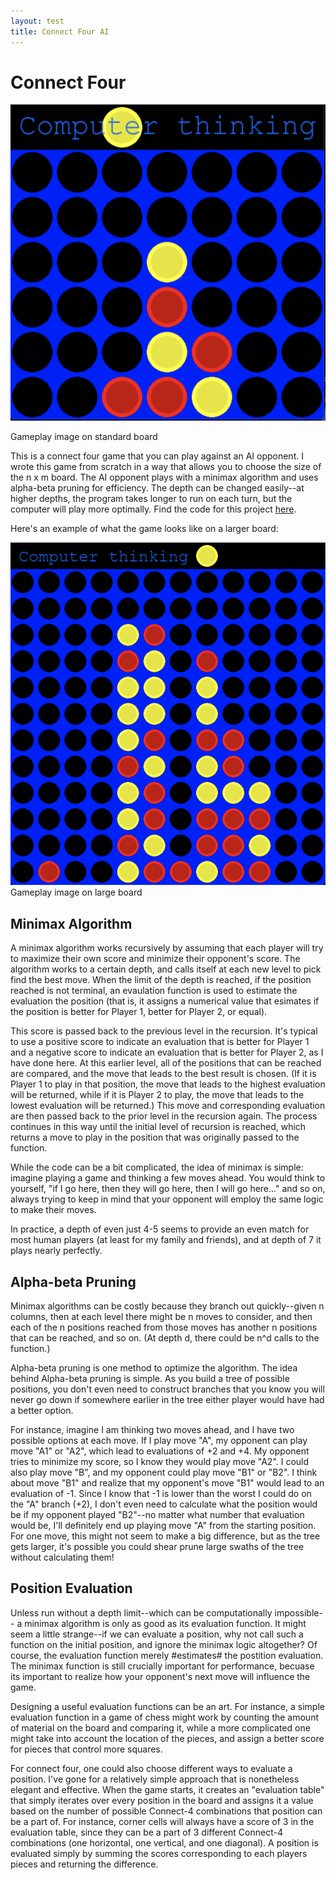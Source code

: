 ```yaml
---
layout: test
title: Connect Four AI
---
```

# Connect Four

<img src="./assets/img/connect4-regular.png" alt="connect4" width="600"/>

Gameplay image on standard board

This is a connect four game that you can play against an AI opponent. I wrote this game from scratch in a way that allows you to choose the size of the n x m board. The AI opponent plays with a minimax algorithm and uses alpha-beta pruning for efficiency. The depth can be changed easily--at higher depths, the program takes longer to run on each turn, but the computer will play more optimally. Find the code for this project [here](https://github.com/ghartmann4/connectfourgame).

Here's an example of what the game looks like on a larger board:

![](./assets/img/connect4-large.png)
Gameplay image on large board

## Minimax Algorithm
A minimax algorithm works recursively by assuming that each player will try to maximize their own score and minimize their opponent's score. The algorithm works to a certain depth, and calls itself at each new level to pick find the best move. When the limit of the depth is reached, if the position reached is not terminal, an evaulation function is used to estimate the evaluation the position (that is, it assigns a numerical value that esimates if the position is better for Player 1, better for Player 2, or equal).

This score is passed back to the previous level in the recursion. It's typical to use a positive score to indicate an evaluation that is better for Player 1 and a negative score to indicate an evaluation that is better for Player 2, as I have done here. At this earlier level, all of the positions that can be reached are compared, and the move that leads to the best result is chosen. (If it is Player 1 to play in that position, the move that leads to the highest evaluation will be returned, while if it is Player 2 to play, the move that leads to the lowest evaluation will be returned.) This move and corresponding evaluation are then passed back to the prior level in the recursion again. The process continues in this way until the initial level of recursion is reached, which returns a move to play in the position that was originally passed to the function.

While the code can be a bit complicated, the idea of minimax is simple: imagine playing a game and thinking a few moves ahead. You would think to yourself, "if I go here, then they will go here, then I will go here..." and so on, always trying to keep in mind that your opponent will employ the same logic to make their moves.

In practice, a depth of even just 4-5 seems to provide an even match for most human players (at least for my family and friends), and at depth of 7 it plays nearly perfectly. 

## Alpha-beta Pruning

Minimax algorithms can be costly because they branch out quickly--given n columns, then at each level there might be n moves to consider, and then each of the n positions reached from those moves has another n positions that can be reached, and so on. (At depth d, there could be n^d calls to the function.)

Alpha-beta pruning is one method to optimize the algorithm. The idea behind Alpha-beta pruning is simple. As you build a tree of possible positions, you don't even need to construct branches that you know you will never go down if somewhere earlier in the tree either player would have had a better option. 

For instance, imagine I am thinking two moves ahead, and I have two possible options at each move. If I play move "A", my opponent can play move "A1" or "A2", which lead to evaluations of +2 and +4. My opponent tries to minimize my score, so I know they would play move "A2". I could also play move "B", and my opponent could play move "B1" or "B2". I think about move "B1" and realize that my opponent's move "B1" would lead to an evaluation of -1. Since I know that -1 is lower than the worst I could do on the "A" branch (+2), I don't even need to calculate what the position would be if my opponent played "B2"--no matter what number that evaluation would be, I'll definitely end up playing move "A" from the starting position. For one move, this might not seem to make a big difference, but as the tree gets larger, it's possible you could shear prune large swaths of the tree without calculating them!

## Position Evaluation
Unless run without a depth limit--which can be computationally impossible-- a minimax algorithm is only as good as its evaluation function. It might seem a little strange--if we can evaluate a position, why not call such a function on the initial position, and ignore the minimax logic altogether? Of course, the evaluation function merely #estimates# the postition evaluation. The minimax function is still crucially important for performance, becuase its important to realize how your opponent's next move will influence the game.

Designing a useful evaluation functions can be an art. For instance, a simple evaluation function in a game of chess might work by counting the amount of material on the board and comparing it, while a more complicated one might take into account the location of the pieces, and assign a better score for pieces that control more squares.

For connect four, one could also choose different ways to evaluate a position. I've gone for a relatively simple approach that is nonetheless elegant and effective. When the game starts, it creates an "evaluation table" that simply iterates over every position in the board and assigns it a value based on the number of possible Connect-4 combinations that position can be a part of. For instance, corner cells will always have a score of 3 in the evaluation table, since they can be a part of 3 different Connect-4 combinations (one horizontal, one vertical, and one diagonal). A position is evaluated simply by summing the scores corresponding to each players pieces and returning the difference.
